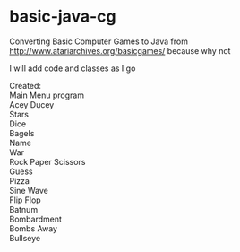 # basic-java-cg

Converting Basic Computer Games to Java from http://www.atariarchives.org/basicgames/ because why not

I will add code and classes as I go

Created:  
 Main Menu program  
 Acey Ducey  
 Stars  
 Dice  
 Bagels  
 Name  
 War  
 Rock Paper Scissors  
 Guess  
 Pizza  
 Sine Wave  
 Flip Flop  
 Batnum  
 Bombardment  
 Bombs Away  
 Bullseye
 

